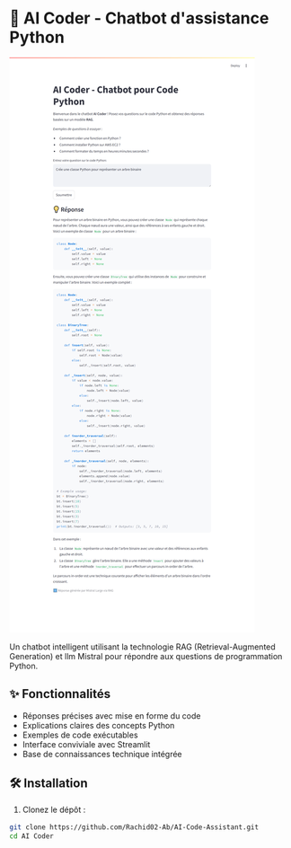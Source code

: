 # 🐍 AI Coder - Chatbot d'assistance Python

![Description de l'image](images/github%20README.png)

Un chatbot intelligent utilisant la technologie RAG (Retrieval-Augmented Generation) et llm Mistral pour répondre aux questions de programmation Python.

## ✨ Fonctionnalités

- Réponses précises avec mise en forme du code
- Explications claires des concepts Python
- Exemples de code exécutables
- Interface conviviale avec Streamlit
- Base de connaissances technique intégrée

## 🛠️ Installation

1. Clonez le dépôt :
```bash
git clone https://github.com/Rachid02-Ab/AI-Code-Assistant.git
cd AI Coder